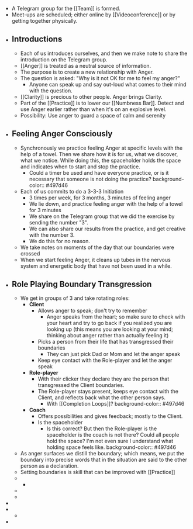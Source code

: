 - A Telegram group for the [[Team]] is formed.
- Meet-ups are scheduled; either online by [[Videoconference]] or by getting together physically.
- ## Introductions
	- Each of us introduces ourselves, and then we make note to share the introduction on the Telegram group.
	- [[Anger]] is treated as a neutral source of information.
	- The purpose is to create a new relationship with Anger.
	- The question is asked: "Why is it not OK for me to feel my anger?"
		- Anyone can speak up and say out-loud what comes to their mind with the question.
	- [[Clarity]] is precious to other people. Anger brings Clarity.
	- Part of the [[Practice]] is to lower our [[Numbness Bar]]. Detect and use Anger earlier rather than when it's on an explosive level.
	- Possibility: Use anger to guard a space of calm and serenity
- ## Feeling Anger Consciously
	- Synchronously we practice feeling Anger at specific levels with the help of a towel. Then we share how it is for us, what we discover, what we notice. While doing this, the spaceholder holds the space and indicates when to start and stop the practice.
		- Could a timer be used and have everyone practice, or is it necessary that someone is not doing the practice?
		  background-color:: #497d46
	- Each of us commits to do a 3-3-3 Initiation
		- 3 times per week, for 3 months, 3 minutes of feeling anger
		- We lie down, and practice feeling anger with the help of a towel for 3 minutes
		- We share on the Telegram group that we did the exercise by sending the number "3".
		- We can also share our results from the practice, and get creative with the number 3.
		- We do this for no reason.
	- We take notes on moments of the day that our boundaries were crossed
	- When we start feeling Anger, it cleans up tubes in the nervous system and energetic body that have not been used in a while.
- ## Role Playing Boundary Transgression
	- We get in groups of 3 and take rotating roles:
		- **Client**
			- Allows anger to speak; don't try to remember
				- Anger speaks from the heart; so make sure to check with your heart and try to go back if you realized you are looking up (this means you are looking at your mind; thinking about anger rather than actually feeling it)
			- Picks a person from their life that has transgressed their boundaries
				- They can just pick Dad or Mom and let the anger speak
			- Keep eye contact with the Role-player and let the anger speak
		- **Role-player**
			- With their clicker they declare they are the person that transgressed the Client boundaries.
			- The Role-player stays present, keeps eye contact with the Client, and reflects back what the other person says.
				- With [[Completion Loops]]?
				  background-color:: #497d46
		- **Coach**
			- Offers possibilities and gives feedback; mostly to the Client.
			- Is the spaceholder
				- Is this correct? But then the Role-player is the spaceholder is the coach is not there? Could all people hold the space? I'm not even sure I understand what holding space feels like.
				  background-color:: #497d46
	- As anger surfaces we distill the boundary; which means, we put the boundary into precise words that in the situation are said to the other person as a declaration.
	- Setting boundaries is skill that can be improved with [[Practice]]
	-
		-
	-
	-
-
-
	-
-